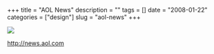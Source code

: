 +++
title = "AOL News"
description = ""
tags = []
date = "2008-01-22"
categories = ["design"]
slug = "aol-news"
+++


 

  <div id="screens-thumbs" class="clearfix">
    <div class="txt-center" id="design-submission"><a href="http://news.aol.com/"><img id='bluga-thumbnail-1106' class='bluga-thumbnail large' src='//konigi.com/media/bluga/
wt47f28206d1c30_0.jpg'/></a></div>  
  </div>   
<p><a href="http://news.aol.com/">http://news.aol.com</a></p>





